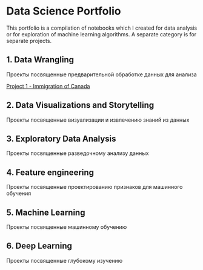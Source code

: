 # Data Science Portfolio


This portfolio is a compilation of notebooks which I created for data analysis or for exploration of machine learning algorithms. A separate category is for separate projects.

## 1. Data Wrangling
Проекты посвященные предварительной обработке данных для анализа 

[Project 1 - Immigration of Canada](https://github.com/rttrif/Trifonov.portfolio.github.io/tree/master/1.%20Data%20Wrangling/Project%201%20-%20Immigration%20of%20Canada)

## 2. Data Visualizations and Storytelling
Проекты посвященные визуализации и извлечению знаний из данных

## 3. Exploratory Data Analysis
Проекты посвященные разведочному анализу данных 

## 4. Feature engineering
Проекты посвященные проектированию признаков для машинного обучения 

## 5. Machine Learning
Проекты посвященные машинному обучению 

## 6. Deep Learning
Проекты посвященные глубокому изучению
